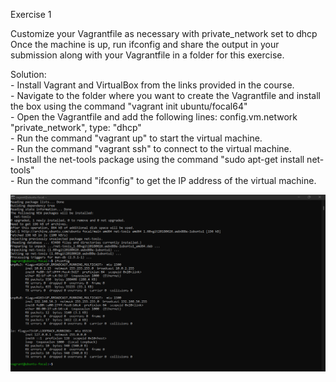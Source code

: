 Exercise 1

Customize your Vagrantfile as necessary with private_network set to dhcp
Once the machine is up, run ifconfig and share the output in your submission along with your Vagrantfile in a folder for this exercise.

Solution:
<br> - Install Vagrant and VirtualBox from the links provided in the course.
<br> - Navigate to the folder where you want to create the Vagrantfile and install the box using the command "vagrant init ubuntu/focal64"
<br> - Open the Vagrantfile and add the following lines: config.vm.network "private_network", type: "dhcp"
<br> - Run the command "vagrant up" to start the virtual machine.
<br> - Run the command "vagrant ssh" to connect to the virtual machine.
<br> - Install the net-tools package using the command "sudo apt-get install net-tools"
<br> - Run the command "ifconfig" to get the IP address of the virtual machine.

![ifconfig-Output](Screenshot%202022-08-15%20152257.png)